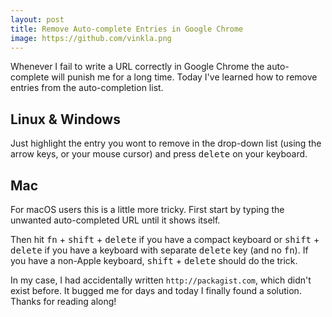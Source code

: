 ```yaml
---
layout: post
title: Remove Auto-complete Entries in Google Chrome
image: https://github.com/vinkla.png
---
```


Whenever I fail to write a URL correctly in Google Chrome the auto-complete will punish me for a long time. Today I've learned how to remove entries from the auto-completion list.

## Linux & Windows

Just highlight the entry you wont to remove in the drop-down list (using the arrow keys, or your mouse cursor) and press <kbd>delete</kbd> on your keyboard.

## Mac

For macOS users this is a little more tricky. First start by typing the unwanted auto-completed URL until it shows itself.  

Then hit <kbd>fn</kbd> + <kbd>shift</kbd> + <kbd>delete</kbd> if you have a compact keyboard or <kbd>shift</kbd> + <kbd>delete</kbd>  if you have a keyboard with separate <kbd>delete</kbd> key (and no <kbd>fn</kbd>).  If you have a non-Apple keyboard, <kbd>shift</kbd> + <kbd>delete</kbd> should do the trick.

In my case, I had accidentally written `http://packagist.com`, which didn't exist before. It bugged me for days and today I finally found a solution. Thanks for reading along!
